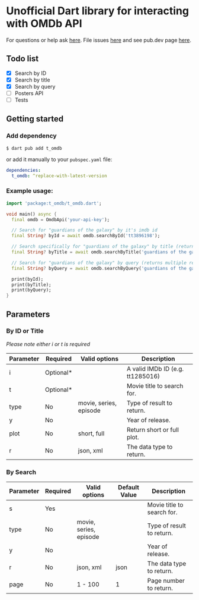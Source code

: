 # Unofficial Dart library for interacting with OMDb API
For questions or help ask <a href="https://github.com/akula-shark/t-omdb/discussions/categories/q-a">here</a>. File issues <a href="https://github.com/akula-shark/t-omdb/issues">here</a> and see pub.dev page <a href="https://pub.dev/packages/t_omdb">here</a>.

## Todo list
- [x] Search by ID
- [x] Search by title
- [x] Search by query
- [ ] Posters API
- [ ] Tests

## Getting started

### Add dependency
```
$ dart pub add t_omdb
```
or add it manually to your `pubspec.yaml` file:
```yaml
dependencies:
  t_omdb: ^replace-with-latest-version
```
### Example usage:
```dart
import 'package:t_omdb/t_omdb.dart';

void main() async {
  final omdb = OmdbApi('your-api-key');

  // Search for "guardians of the galaxy" by it's imdb id
  final String? byId = await omdb.searchById('tt3896198');

  // Search specifically for "guardians of the galaxy" by title (returns the first result)
  final String? byTitle = await omdb.searchByTitle('guardians of the galaxy');

  // Search for "guardians of the galaxy" by query (returns multiple results that match the query)
  final String? byQuery = await omdb.searchByQuery('guardians of the galaxy', type: OmdbType.movie, year: '2017', responseType: OmdbResponseType.json);

  print(byId);
  print(byTitle);
  print(byQuery);
}
```
## Parameters

### By ID or Title
*Please note either i or t is required*

| Parameter | Required | Valid options          | Description |
| --------- | -------- |------------------------| ----------- |
| i         | Optional*| <empty>                | A valid IMDb ID (e.g. tt1285016) |
| t         | Optional*| <empty>                | Movie title to search for. |
| type      | No       | movie, series, episode | Type of result to return. |
| y         | No       | <empty>                | Year of release. |
| plot      | No       | short, full            | Return short or full plot. |
| r         | No       | json, xml              | The data type to return. |

### By Search

| Parameter | Required | Valid options        | Default Value | Description |
| --------- |----------|----------------------| ------------- | ----------- |
| s         | Yes      | <empty>              |               | Movie title to search for. |
| type      | No       | movie, series, episode |      | Type of result to return. |
| y         | No       | <empty>              |              | Year of release. |
| r         | No       | json, xml            | json         | The data type to return. |
| page      | No       | 1 - 100              | 1            | Page number to return. |
